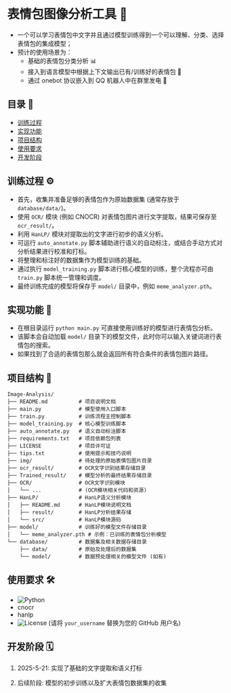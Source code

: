 # 表情包图像分析工具 🧐

- 一个可以学习表情包中文字并且通过模型训练得到一个可以理解、分类、选择表情包的集成模型；
- 预计的使用场景为：
  - 基础的表情包分类分析 📊
  - 接入到语言模型中根据上下文输出已有/训练好的表情包 🤖
  - 通过 onebot 协议嵌入到 QQ 机器人中在群里发电 💬

## 目录 🧭

- [训练过程](#训练过程-⚙️)
- [实现功能](#实现功能-🚀)
- [项目结构](#项目结构-📁)
- [使用要求](#使用要求-🛠️)
- [开发阶段](#开发阶段-🗓️)

## 训练过程 ⚙️

- 首先，收集并准备足够的表情包作为原始数据集 (通常存放于 `database/data/`)。
- 使用 `OCR/` 模块 (例如 CNOCR) 对表情包图片进行文字提取，结果可保存至 `ocr_result/`。
- 利用 `HanLP/` 模块对提取出的文字进行初步的语义分析。
- 可运行 `auto_annotate.py` 脚本辅助进行语义的自动标注，或结合手动方式对分析结果进行校准和打标。
- 将整理和标注好的数据集作为模型训练的基础。
- 通过执行 `model_training.py` 脚本进行核心模型的训练，整个流程亦可由 `train.py` 脚本统一管理和调度。
- 最终训练完成的模型将保存于 `model/` 目录中，例如 `meme_analyzer.pth`。

## 实现功能 🚀

- 在根目录运行 `python main.py` 可直接使用训练好的模型进行表情包分析。
- 该脚本会自动加载 `model/` 目录下的模型文件，此时你可以输入关键词进行表情包的搜索。
- 如果找到了合适的表情包那么就会返回所有符合条件的表情包图片路径。

## 项目结构 📁

```
Image-Analysis/
├── README.md          # 项目说明文档
├── main.py            # 模型使用入口脚本
├── train.py           # 训练流程主控制脚本
├── model_training.py  # 核心模型训练脚本
├── auto_annotate.py   # 语义自动标注脚本
├── requirements.txt   # 项目依赖包列表
├── LICENSE            # 项目许可证
├── tips.txt           # 使用提示和技巧说明
├── img/               # 待处理的原始表情包图片目录
├── ocr_result/        # OCR文字识别结果存储目录
├── Trained_result/    # 模型分析的最终结果存储目录
├── OCR/               # OCR文字识别模块
│   └── ...            # (OCR模块相关代码和资源)
├── HanLP/             # HanLP语义分析模块
│   ├── README.md      # HanLP模块说明文档
│   ├── result/        # HanLP分析结果存储
│   └── src/           # HanLP模块源码
├── model/             # 训练好的模型文件存储目录
│   └── meme_analyzer.pth # 示例：已训练的表情包分析模型
└── database/          # 数据集及相关数据存储目录
    ├── data/          # 原始及处理后的数据集
    └── model/         # 数据预处理相关的模型文件 (如有)
```

## 使用要求 🛠️

- ![Python](https://img.shields.io/badge/Python-3.6%2B-blue.svg)
- cnocr
- hanlp
- ![License](https://img.shields.io/github/license/aDarkmaker/Image-Analysis) (请将 `your_username` 替换为您的 GitHub 用户名)

## 开发阶段 🗓️

1. 2025-5-21: 实现了基础的文字提取和语义打标

2. 后续阶段: 模型的初步训练以及扩大表情包数据集的收集
